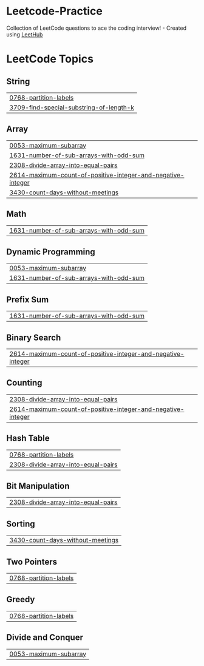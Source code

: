 # Leetcode-Practice
Collection of LeetCode questions to ace the coding interview! - Created using [LeetHub](https://github.com/QasimWani/LeetHub)

<!---LeetCode Topics Start-->
# LeetCode Topics
## String
|  |
| ------- |
| [0768-partition-labels](https://github.com/naresh2002/Leetcode-Practice/tree/master/0768-partition-labels) |
| [3709-find-special-substring-of-length-k](https://github.com/naresh2002/Leetcode-Practice/tree/master/3709-find-special-substring-of-length-k) |
## Array
|  |
| ------- |
| [0053-maximum-subarray](https://github.com/naresh2002/Leetcode-Practice/tree/master/0053-maximum-subarray) |
| [1631-number-of-sub-arrays-with-odd-sum](https://github.com/naresh2002/Leetcode-Practice/tree/master/1631-number-of-sub-arrays-with-odd-sum) |
| [2308-divide-array-into-equal-pairs](https://github.com/naresh2002/Leetcode-Practice/tree/master/2308-divide-array-into-equal-pairs) |
| [2614-maximum-count-of-positive-integer-and-negative-integer](https://github.com/naresh2002/Leetcode-Practice/tree/master/2614-maximum-count-of-positive-integer-and-negative-integer) |
| [3430-count-days-without-meetings](https://github.com/naresh2002/Leetcode-Practice/tree/master/3430-count-days-without-meetings) |
## Math
|  |
| ------- |
| [1631-number-of-sub-arrays-with-odd-sum](https://github.com/naresh2002/Leetcode-Practice/tree/master/1631-number-of-sub-arrays-with-odd-sum) |
## Dynamic Programming
|  |
| ------- |
| [0053-maximum-subarray](https://github.com/naresh2002/Leetcode-Practice/tree/master/0053-maximum-subarray) |
| [1631-number-of-sub-arrays-with-odd-sum](https://github.com/naresh2002/Leetcode-Practice/tree/master/1631-number-of-sub-arrays-with-odd-sum) |
## Prefix Sum
|  |
| ------- |
| [1631-number-of-sub-arrays-with-odd-sum](https://github.com/naresh2002/Leetcode-Practice/tree/master/1631-number-of-sub-arrays-with-odd-sum) |
## Binary Search
|  |
| ------- |
| [2614-maximum-count-of-positive-integer-and-negative-integer](https://github.com/naresh2002/Leetcode-Practice/tree/master/2614-maximum-count-of-positive-integer-and-negative-integer) |
## Counting
|  |
| ------- |
| [2308-divide-array-into-equal-pairs](https://github.com/naresh2002/Leetcode-Practice/tree/master/2308-divide-array-into-equal-pairs) |
| [2614-maximum-count-of-positive-integer-and-negative-integer](https://github.com/naresh2002/Leetcode-Practice/tree/master/2614-maximum-count-of-positive-integer-and-negative-integer) |
## Hash Table
|  |
| ------- |
| [0768-partition-labels](https://github.com/naresh2002/Leetcode-Practice/tree/master/0768-partition-labels) |
| [2308-divide-array-into-equal-pairs](https://github.com/naresh2002/Leetcode-Practice/tree/master/2308-divide-array-into-equal-pairs) |
## Bit Manipulation
|  |
| ------- |
| [2308-divide-array-into-equal-pairs](https://github.com/naresh2002/Leetcode-Practice/tree/master/2308-divide-array-into-equal-pairs) |
## Sorting
|  |
| ------- |
| [3430-count-days-without-meetings](https://github.com/naresh2002/Leetcode-Practice/tree/master/3430-count-days-without-meetings) |
## Two Pointers
|  |
| ------- |
| [0768-partition-labels](https://github.com/naresh2002/Leetcode-Practice/tree/master/0768-partition-labels) |
## Greedy
|  |
| ------- |
| [0768-partition-labels](https://github.com/naresh2002/Leetcode-Practice/tree/master/0768-partition-labels) |
## Divide and Conquer
|  |
| ------- |
| [0053-maximum-subarray](https://github.com/naresh2002/Leetcode-Practice/tree/master/0053-maximum-subarray) |
<!---LeetCode Topics End-->